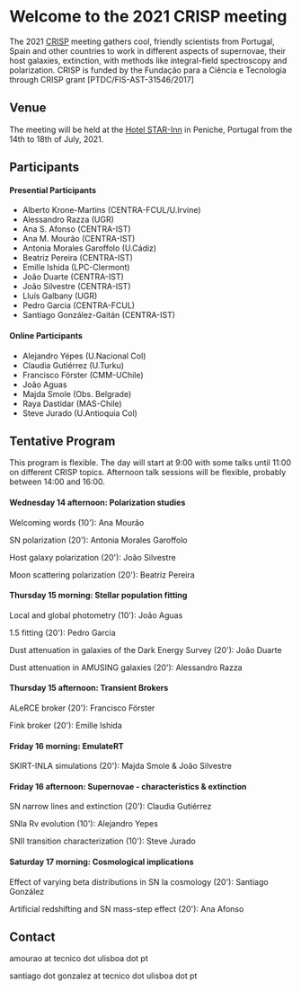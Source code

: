 # Welcome to the 2021 CRISP meeting

The 2021 [CRISP](https://sn-crisp.github.io/CRISP/) meeting gathers cool, friendly scientists from Portugal, Spain and other countries to work in different aspects of supernovae, their host galaxies, extinction, with methods like integral-field spectroscopy and polarization. CRISP is funded by the Fundação para a
Ciência e Tecnologia through CRISP grant [PTDC/FIS-AST-31546/2017]

## Venue

The meeting will be held at the [Hotel STAR-Inn](https://www.hotelstarinn.com/peniche/) in Peniche, Portugal from the 14th to 18th of July, 2021.

## Participants 
#### Presential Participants
- Alberto Krone-Martins (CENTRA-FCUL/U.Irvine)
- Alessandro Razza (UGR)
- Ana S. Afonso (CENTRA-IST)
- Ana M. Mourão (CENTRA-IST)
- Antonia Morales Garoffolo (U.Cádiz)
- Beatriz Pereira (CENTRA-IST)
- Emille Ishida (LPC-Clermont)
- João Duarte (CENTRA-IST)
- João Silvestre (CENTRA-IST)
- Lluís Galbany (UGR)
- Pedro Garcia (CENTRA-FCUL)
- Santiago González-Gaitán (CENTRA-IST)

#### Online Participants

- Alejandro Yépes (U.Nacional Col)
- Claudia Gutiérrez (U.Turku)
- Francisco Förster (CMM-UChile)
- João Aguas
- Majda Smole (Obs. Belgrade)
- Raya Dastidar (MAS-Chile)
- Steve Jurado (U.Antioquia Col)

## Tentative Program

This program is flexible. The day will start at 9:00 with some talks until 11:00 on different CRISP topics. Afternoon talk sessions will be flexible, probably between 14:00 and 16:00.

#### Wednesday 14 afternoon: Polarization studies

Welcoming words (10'): Ana Mourão

SN polarization (20'): Antonia Morales Garoffolo

Host galaxy polarization (20'): João Silvestre

Moon scattering polarization (20'): Beatriz Pereira

#### Thursday 15 morning: Stellar population fitting

Local and global photometry (10'): João Aguas

1.5 fitting (20'): Pedro Garcia

Dust attenuation in galaxies of the Dark Energy Survey (20'): João Duarte

Dust attenuation in AMUSING galaxies (20'): Alessandro Razza

#### Thursday 15 afternoon: Transient Brokers

ALeRCE broker (20'): Francisco Förster

Fink broker (20'): Emille Ishida

#### Friday 16 morning: EmulateRT

SKIRT-INLA simulations (20'): Majda Smole & João Silvestre

#### Friday 16 afternoon: Supernovae - characteristics & extinction

SN narrow lines and extinction (20'): Claudia Gutiérrez

SNIa Rv evolution (10'): Alejandro Yepes

SNII transition characterization (10'): Steve Jurado

#### Saturday 17 morning: Cosmological implications

Effect of varying beta distributions in SN Ia cosmology (20'): Santiago González

Artificial redshifting and SN mass-step effect (20'): Ana Afonso



## Contact

amourao at tecnico dot ulisboa dot pt

santiago dot gonzalez at tecnico dot ulisboa dot pt
